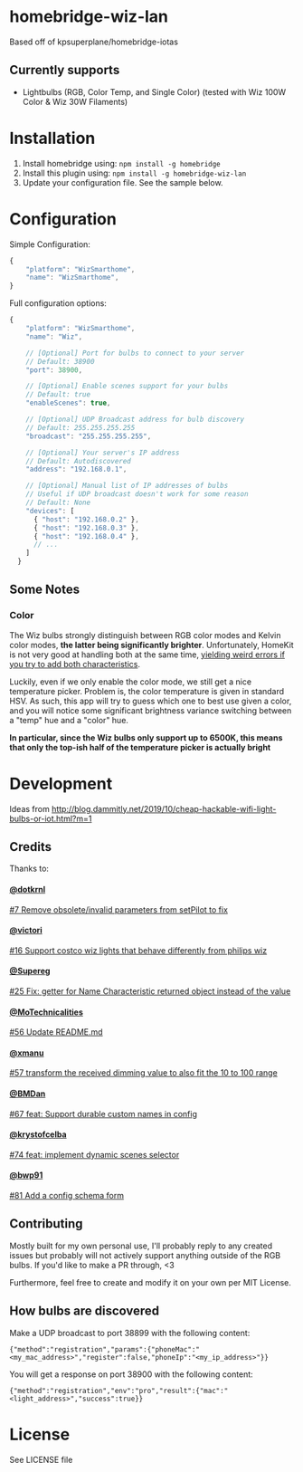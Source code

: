 # homebridge-wiz-lan
Based off of kpsuperplane/homebridge-iotas

## Currently supports
- Lightbulbs (RGB, Color Temp, and Single Color) (tested with Wiz 100W Color & Wiz 30W Filaments)

# Installation
1. Install homebridge using: `npm install -g homebridge`
2. Install this plugin using: `npm install -g homebridge-wiz-lan`
3. Update your configuration file. See the sample below.

# Configuration
Simple Configuration:

```javascript
{
    "platform": "WizSmarthome",
    "name": "WizSmarthome",
}
```

Full configuration options:

```javascript
{
    "platform": "WizSmarthome",
    "name": "Wiz",

    // [Optional] Port for bulbs to connect to your server
    // Default: 38900
    "port": 38900,

    // [Optional] Enable scenes support for your bulbs
    // Default: true
    "enableScenes": true,

    // [Optional] UDP Broadcast address for bulb discovery
    // Default: 255.255.255.255
    "broadcast": "255.255.255.255",

    // [Optional] Your server's IP address
    // Default: Autodiscovered
    "address": "192.168.0.1",

    // [Optional] Manual list of IP addresses of bulbs
    // Useful if UDP broadcast doesn't work for some reason
    // Default: None
    "devices": [
      { "host": "192.168.0.2" },
      { "host": "192.168.0.3" },
      { "host": "192.168.0.4" },
      // ...
    ]
  }
```

## Some Notes

### Color

The Wiz bulbs strongly distinguish between RGB color modes and Kelvin color modes, **the latter being significantly brighter**. Unfortunately, HomeKit is not very good at handling both at the same time, [yielding weird errors if you try to add both characteristics](https://github.com/home-assistant/home-assistant/pull/30756). 

Luckily, even if we only enable the color mode, we still get a nice temperature picker. Problem is, the color temperature is given in standard HSV. As such, this app will try to guess which one to best use given a color, and you will notice some significant brightness variance switching between a "temp" hue and a "color" hue.

**In particular, since the Wiz bulbs only support up to 6500K, this means that only the top-ish half of the temperature picker is actually bright**

# Development
Ideas from http://blog.dammitly.net/2019/10/cheap-hackable-wifi-light-bulbs-or-iot.html?m=1

## Credits
Thanks to: 
#### [@dotkrnl](https://github.com/dotkrnl)
[#7 Remove obsolete/invalid parameters from setPilot to fix](https://github.com/kpsuperplane/homebridge-wiz-lan/pull/7)

#### [@victori](https://github.com/victori)
[#16 Support costco wiz lights that behave differently from philips wiz](https://github.com/kpsuperplane/homebridge-wiz-lan/pull/16)

#### [@Supereg](https://github.com/supereg)
[#25 Fix: getter for Name Characteristic returned object instead of the value](https://github.com/kpsuperplane/homebridge-wiz-lan/pull/25)

#### [@MoTechnicalities](https://github.com/motechnicalities)
[#56 Update README.md](https://github.com/kpsuperplane/homebridge-wiz-lan/pull/56)

#### [@xmanu](https://github.com/xmanu)
[#57 transform the received dimming value to also fit the 10 to 100 range](https://github.com/kpsuperplane/homebridge-wiz-lan/pull/57)

#### [@BMDan](https://github.com/bmdan)
[#67 feat: Support durable custom names in config](https://github.com/kpsuperplane/homebridge-wiz-lan/pull/67)

#### [@krystofcelba](https://github.com/krystofcelba)
[#74 feat: implement dynamic scenes selector](https://github.com/kpsuperplane/homebridge-wiz-lan/pull/74)

#### [@bwp91](https://github.com/bwp91)
[#81 Add a config schema form](https://github.com/kpsuperplane/homebridge-wiz-lan/pull/81)

## Contributing

Mostly built for my own personal use, I'll probably reply to any created issues but probably will not actively support anything outside of the RGB bulbs. If you'd like to make a PR through, <3
 
Furthermore, feel free to create and modify it on your own per MIT License.

## How bulbs are discovered

Make a UDP broadcast to port 38899 with the following content:

```
{"method":"registration","params":{"phoneMac":"<my_mac_address>","register":false,"phoneIp":"<my_ip_address>"}}
```

You will get a response on port 38900 with the following content:

```
{"method":"registration","env":"pro","result":{"mac":"<light_address>","success":true}}
```

# License
See LICENSE file
